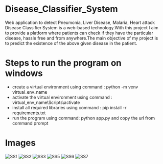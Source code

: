 # Disease_Classifier_System
Web application to detect Pneumonia, Liver Disease, Malaria, Heart attack
Disease Classifier System is a web-based technology.With this project I aim to provide a platform where patients
can check if they have the particular disease, hassle free and from anywhere.The main objective of my project is to predict the existence of the above given disease in
the patient.

# Steps to run the program on windows
* create a virtual environment using command : python -m venv virtual_env_name
* activate the virtual environment using command : virtual_env_name\Scripts\activate
* install all required libraries using command : pip install -r requirements.txt
* run the program using command: python app.py and copy the url from command prompt

# Images


![SS1](https://user-images.githubusercontent.com/70007273/177005726-6056536f-75c2-4d2c-8823-cd5b017de249.JPG)
![SS2](https://user-images.githubusercontent.com/70007273/177005728-687ab78c-4260-49a2-af0a-2b864bcc361f.JPG)
![SS3](https://user-images.githubusercontent.com/70007273/177005732-d2fa2523-d9cc-4ca3-aa02-26897ce70ea5.JPG)
![SS5](https://user-images.githubusercontent.com/70007273/177005737-c1a29922-55d3-4d93-912c-ce40fcfd6235.JPG)
![SS6](https://user-images.githubusercontent.com/70007273/177005743-1dab9c69-2560-4492-83c0-27baf36c2880.JPG)
![SS7](https://user-images.githubusercontent.com/70007273/177005745-84ae9c85-4ca6-41c6-8bba-0a099ff67539.JPG)
